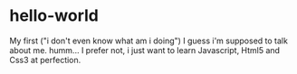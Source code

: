 # hello-world
My first ("i don't even know what am i doing")
I guess i'm supposed to talk about me. humm... I prefer not, i just want to learn Javascript, Html5 and Css3 at perfection.

